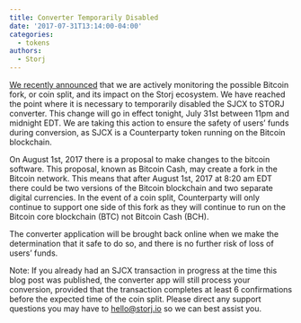 ```yaml
---
title: Converter Temporarily Disabled
date: '2017-07-31T13:14:00-04:00'
categories:
  - tokens
authors:
  - Storj
---
```

[We recently announced](http://blog.storj.io/post/163496165578/storj-labs-statement-on-bitcoin-fork) that we are actively monitoring the possible Bitcoin fork, or coin split, and its impact on the Storj ecosystem. We have reached the point where it is necessary to temporarily disabled the SJCX to STORJ converter. This change will go in effect tonight, July 31st between 11pm and midnight EDT. We are taking this action to ensure the safety of users’ funds during conversion, as SJCX is a Counterparty token running on the Bitcoin blockchain.

<!--more-->

On August 1st, 2017 there is a proposal to make changes to the bitcoin software. This proposal, known as Bitcoin Cash, may create a fork in the Bitcoin network. This means that after August 1st, 2017 at 8:20 am EDT there could be two versions of the Bitcoin blockchain and two separate digital currencies. In the event of a coin split, Counterparty will only continue to support one side of this fork as they will continue to run on the Bitcoin core blockchain (BTC) not Bitcoin Cash (BCH).

The converter application will be brought back online when we make the determination that it safe to do so, and there is no further risk of loss of users’ funds.

Note: If you already had an SJCX transaction in progress at the time this blog post was published, the converter app will still process your conversion, provided that the transaction completes at least 6 confirmations before the expected time of the coin split. Please direct any support questions you may have to hello@storj.io so we can best assist you.
